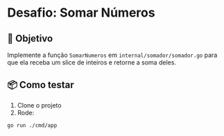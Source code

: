 # Desafio: Somar Números

## 🎯 Objetivo
Implemente a função `SomarNumeros` em `internal/somador/somador.go` para que ela receba um slice de inteiros e retorne a soma deles.

## 📦 Como testar
1. Clone o projeto
2. Rode:
```bash
go run ./cmd/app
